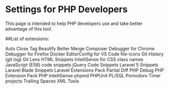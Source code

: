 # Settings for PHP Developers

This page is intended to help PHP developers use and take better advantage of this tool.

##List of extensions:

Auto Close Tag
Beautify
Better Merge
Composer
Debugger for Chrome
Debugger for Firefox
Docker
EditorConfig for VS Code
file-icons
Git History (git log)
Git Lens
HTML Snippets
IntelliSense for CSS class names
JavaScript (ES6) code snippets
jQuery Code Snippets
Laravel 5 Snippets
Laravel Blade Snippets
Laravel Extensions Pack
Partial Diff
PHP Debug
PHP Extension Pack
PHP IntelliSense
phpmd
PHPUnit
PL/SQL
Pomodoro Timer
projects
Tralling Spaces
XML Tools



